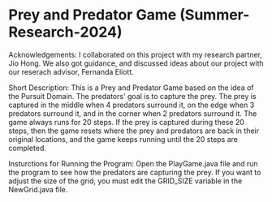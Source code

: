 # Prey and Predator Game (Summer-Research-2024)

Acknowledgements: I collaborated on this project with my research partner, Jio Hong. We also got guidance, and discussed ideas about our project with our reserach advisor, Fernanda Eliott.  

Short Description: This is a Prey and Predator Game based on the idea of the Pursuit Domain. The predators' goal is to capture the prey. The prey is captured in the middle when 4 predators surround it, on the edge when 3 predators surround it, and in the corner when 2 predators surround it. The game always runs for 20 steps. If the prey is captured during these 20 steps, then the game resets where the prey and predators are back in their original locations, and the game keeps running until the 20 steps are completed. 


Insturctions for Running the Program: Open the PlayGame.java file and run the program to see how the predators are capturing the prey. If you want to adjust the size of the grid, you must edit the GRID_SIZE variable in the NewGrid.java file. 
